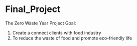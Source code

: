 # Final_Project
The Zero Waste Year Project 
Goal:
1.	Create a  connect clients with food industry
2.	To reduce the waste of food and promote eco-friendly life 

